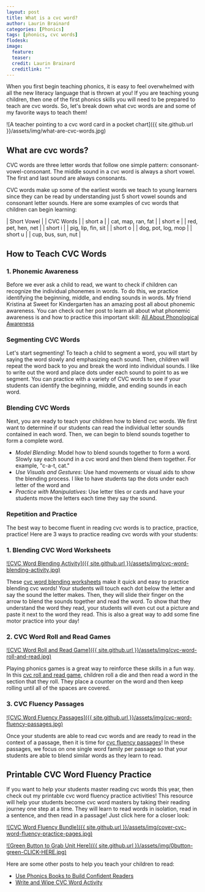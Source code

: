 ```yaml
---
layout: post
title: What is a cvc word?
author: Laurin Brainard
categories: [Phonics]
tags: [phonics, cvc words]
flodesk: 
image:
  feature: 
  teaser: 
  credit: Laurin Brainard
  creditlink: ""
---  
```

When you first begin teaching phonics, it is easy to feel overwhelmed with all the new literacy language that is thrown at you! If you are teaching young children, then one of the first phonics skills you will need to be prepared to teach are cvc words. So, let's break down what cvc words are and some of my favorite ways to teach them!

![A teacher pointing to a cvc word card in a pocket chart]({{ site.github.url }}/assets/img/what-are-cvc-words.jpg)

## What are cvc words?

CVC words are three letter words that follow one simple pattern: consonant-vowel-consonant. The middle sound in a cvc word is always a short vowel. The first and last sound are always consonants. 

CVC words make up some of the earliest words we teach to young learners since they can be read by understanding just 5 short vowel sounds and consonant letter sounds. Here are some examples of cvc words that children can begin learning: 

| Short Vowel |   | CVC Words |
| short a |   | cat, map, ran, fat |
| short e |   | red, pet, hen, net |
| short i |   | pig, lip, fin, sit |
| short o |   | dog, pot, log, mop |
| short u |   | cup, bus, sun, nut |

## How to Teach CVC Words

### 1. Phonemic Awareness
Before we ever ask a child to read, we want to check if children can recognize the individual phonemes in words. To do this, we practice identifying the beginning, middle, and ending sounds in words. My friend Kristina at Sweet for Kindergarten has an amazing post all about phonemic awareness. You can check out her post to learn all about what phonemic awareness is and how to practice this important skill: [All About Phonological Awareness](https://sweetforkindergarten.com/all-about-phonological-awareness/)

### Segmenting CVC Words
Let's start segmenting! To teach a child to segment a word, you will start by saying the word slowly and emphasizing each sound. Then, children will repeat the word back to you and break the word into individual sounds. I like to write out the word and place dots under each sound to point to as we segment. You can practice with a variety of CVC words to see if your students can identify the beginning, middle, and ending sounds in each word.

### Blending CVC Words
Next, you are ready to teach your children how to blend cvc words. We first want to determine if our students can read the individual letter sounds contained in each word. Then, we can begin to blend sounds together to form a complete word.
- *Model Blending*: Model how to blend sounds together to form a word. Slowly say each sound in a cvc word and then blend them together. For example, "c-a-t, cat."
- *Use Visuals and Gestures*: Use hand movements or visual aids to show the blending process. I like to have students tap the dots under each letter of the word and 
- *Practice with Manipulatives*: Use letter tiles or cards and have your students move the letters each time they say the sound.

### Repetition and Practice

The best way to become fluent in reading cvc words is to practice, practice, practice! Here are 3 ways to practice reading cvc words with your students:

### 1. Blending CVC Word Worksheets
[![CVC Word Blending Activity]({{ site.github.url }}/assets/img/cvc-word-blending-activity.jpg)](https://www.teacherspayteachers.com/Product/Blending-CVC-Words-Worksheets-Segmenting-With-Pictures-Phonics-Activities-9477302?utm_source=PB%20Blog%20What%20Are%20CVC%20Words&utm_campaign=CVC%20Read%20and%20Match%20Worksheets)

These [cvc word blending worksheets](https://www.teacherspayteachers.com/Product/Blending-CVC-Words-Worksheets-Segmenting-With-Pictures-Phonics-Activities-9477302?utm_source=PB%20Blog%20What%20Are%20CVC%20Words&utm_campaign=CVC%20Read%20and%20Match%20Worksheets) make it quick and easy to practice blending cvc words! Your students will touch each dot below the letter and say the sound the letter makes. Then, they will slide their finger on the arrow to blend the sounds together and read the word. To show that they understand the word they read, your students will even cut out a picture and paste it next to the word they read. This is also a great way to add some fine motor practice into your day!

### 2. CVC Word Roll and Read Games
[![CVC Word Roll and Read Game]({{ site.github.url }}/assets/img/cvc-word-roll-and-read.jpg)](https://www.teacherspayteachers.com/Product/CVC-Words-Roll-and-Read-Practice-Game-No-Prep-Phonics-Activities-for-Centers-3068208?utm_source=PB%20Blog&utm_campaign=What%20is%20a%20cvc%20word%20roll%20and%20read%20cvc%20words)

Playing phonics games is a great way to reinforce these skills in a fun way. In this [cvc roll and read game,](https://www.teacherspayteachers.com/Product/CVC-Words-Roll-and-Read-Practice-Game-No-Prep-Phonics-Activities-for-Centers-3068208?utm_source=PB%20Blog&utm_campaign=What%20is%20a%20cvc%20word%20roll%20and%20read%20cvc%20words) children roll a die and then read a word in the section that they roll. They place a counter on the word and then keep rolling until all of the spaces are covered.

### 3. CVC Fluency Passages
[![CVC Word Fluency Passages]({{ site.github.url }}/assets/img/cvc-word-fluency-passages.jpg)](https://www.teacherspayteachers.com/Product/CVC-Word-Reading-Fluency-Passages-Read-and-Illustrate-Phonics-Worksheets-9599308?utm_source=PB%20Blog%20What%20Are%20CVC%20Words&utm_campaign=CVC%20Fluency%20Passages)

Once your students are able to read cvc words and are ready to read in the context of a passage, then it is time for [cvc fluency passages](https://www.teacherspayteachers.com/Product/CVC-Word-Reading-Fluency-Passages-Read-and-Illustrate-Phonics-Worksheets-9599308?utm_source=PB%20Blog%20What%20Are%20CVC%20Words&utm_campaign=CVC%20Fluency%20Passages)! In these passages, we focus on one single word family per passage so that your students are able to blend similar words as they learn to read.

## Printable CVC Word Fluency Practice
If you want to help your students master reading cvc words this year, then check out my printable cvc word fluency practice activities! This resource will help your students become cvc word masters by taking their reading journey one step at a time. They will learn to read words in isolation, read in a sentence, and then read in a passage! Just click here for a closer look:

[![CVC Word Fluency Bundle]({{ site.github.url }}/assets/img/cover-cvc-word-fluency-practice-pages.jpg)](https://www.teacherspayteachers.com/Product/CVC-Words-Fluency-Practice-Pages-No-Prep-Word-Family-Worksheets-Activities-9417341?utm_source=PB%20Blog%20What%20Are%20CVC%20Words&utm_campaign=CVC%20Fluency%20Bundle)

[![Green Button to Grab Unit Here]({{ site.github.url }}/assets/img/0button-green-CLICK-HERE.jpg)](https://www.teacherspayteachers.com/Product/CVC-Words-Fluency-Practice-Pages-No-Prep-Word-Family-Worksheets-Activities-9417341?utm_source=PB%20Blog%20What%20Are%20CVC%20Words&utm_campaign=CVC%20Fluency%20Bundle)

Here are some other posts to help you teach your children to read:
- [Use Phonics Books to Build Confident Readers](https://theprimarybrain.com/writing/2024/07/16/Phonics-Skills-Practice-Books/)
- [Write and Wipe CVC Word Activity](https://theprimarybrain.com/literacy%20activities/2018/04/03/CVC-Word-Write-and-Wipe-Mats/)